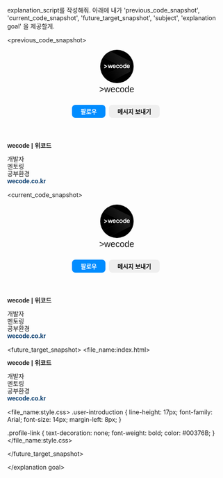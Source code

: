 explanation_script를 작성해줘. 아래에 내가 'previous_code_snapshot', 'current_code_snapshot',
'future_target_snapshot', 'subject', 'explanation goal' 을 제공할게.

<previous_code_snapshot>
<!DOCTYPE html>
<html lang="en">

<head>
  <title> My First Instagram </title>
  <style>
    .profile-image {
      width: 77px;
      height: 77px;
      border-radius: 50%;
      display: inline-block;
    }

    .user-info {
      display: inline-block;
      padding-left: 28px;
    }

    .user-name {
      font-family: Arial;
      font-size: 20px;
    }

    .instagram-button {
      height: 30px;
      border-radius: 8px;
      border: none;
      font-weight: bold;
      margin-top: 24px;
      margin-right: 4px;
      padding: 4px 20px;
    }

    .follow-button {
      color: white;
      background-color: rgb(0, 140, 255);
    }

    .user-introduction {
      line-height: 17px;
      font-family: Arial;
      font-size: 14px;
    }

    .profile-link {
      text-decoration: none;
    }
  </style>
</head>

<body>
  <div class="account-title">

  </div>
  <div class="account-body">
    <header class="profile-wrapper">
      <img class="profile-image" src="./instagram-profile.jpg" alt="profile-picture" />
      <section class="user-info">
        <div class="user-name">
          >wecode
        </div>
        <button class="instagram-button follow-button"> 팔로우 </button>
        <button class="instagram-button"> 메시지 보내기</button>
      </section>
    </header>
    <div class="user-introduction">
      <p class="user-nickname">
        <strong> wecode | 위코드 </strong>
      </p>
      개발자
      <br>
      멘토링
      <br>
      공부환경
      <br>
      <span>
        <a class="profile-link" href="https://wecode.co.kr">wecode.co.kr</a>
      </span>
    </div>
    <section class="stories"></section>
    <div class="tabs"></div>
    <div class="postings"></div>
  </div>
  </div>
</body>

</html>
</previous_code_snapshot>

<current_code_snapshot>
<!DOCTYPE html>
<html lang="en">

<head>
  <title> My First Instagram </title>
  <style>
    .profile-image {
      width: 77px;
      height: 77px;
      border-radius: 50%;
      display: inline-block;
    }

    .user-info {
      display: inline-block;
      padding-left: 28px;
    }

    .user-name {
      font-family: Arial;
      font-size: 20px;
    }

    .instagram-button {
      height: 30px;
      border-radius: 8px;
      border: none;
      font-weight: bold;
      margin-top: 24px;
      margin-right: 4px;
      padding: 4px 20px;
    }

    .follow-button {
      color: white;
      background-color: rgb(0, 140, 255);
    }

    .user-introduction {
      line-height: 17px;
      font-family: Arial;
      font-size: 14px;
    }

    .profile-link {
      text-decoration: none;
      font-weight: bold;
      color: #00376B;
    }
  </style>
</head>

<body>
  <div class="account-title">

  </div>
  <div class="account-body">
    <header class="profile-wrapper">
      <img class="profile-image" src="./instagram-profile.jpg" alt="profile-picture" />
      <section class="user-info">
        <div class="user-name">
          >wecode
        </div>
        <button class="instagram-button follow-button"> 팔로우 </button>
        <button class="instagram-button"> 메시지 보내기</button>
      </section>
    </header>
    <div class="user-introduction">
      <p class="user-nickname">
        <strong> wecode | 위코드 </strong>
      </p>
      개발자
      <br>
      멘토링
      <br>
      공부환경
      <br>
      <span>
        <a class="profile-link" href="https://wecode.co.kr">wecode.co.kr</a>
      </span>
    </div>
    <section class="stories"></section>
    <div class="tabs"></div>
    <div class="postings"></div>
  </div>
  </div>
</body>

</html>
</current_code_snapshot>

<future_target_snapshot>
<file_name:index.html>
  <div class="user-introduction">
    <p class="user-nickname">
      <strong> wecode | 위코드 </strong>
    </p>
    개발자
    <br>
    멘토링
    <br>
    공부환경
    <br>
    <span>
      <a class="profile-link" href="https://wecode.co.kr">wecode.co.kr</a>
    </span>
  </div>
</file_name:index.html>

<file_name:style.css>
.user-introduction {
  line-height: 17px;
  font-family: Arial;
  font-size: 14px;
  margin-left: 8px;
}

.profile-link {
  text-decoration: none;
  font-weight: bold;
  color: #00376B;
}
</file_name:style.css>


</future_target_snapshot>

<subject>  </subject>

<explanation goal> 

</explanation goal>

<script tone>

유치원 선생님처럼 친절하고 따뜻한 말투, 초보자에게 수업을 하기 위해 기초적인 내용까지 꼼꼼히 설명하고 넘어가는 선생님같은 말투. 하나라도 더 알려주고 싶어하는 멘토의 마음가짐을 가지고 있어요. "~합니다"체가 아니라 "~해요"체를 전체 문단의 70%이상 으로 구성하는 것이 좋아요.

</script tone>